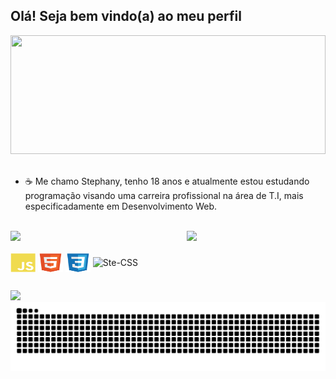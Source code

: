 ## Olá! Seja bem vindo(a) ao meu perfil 

<div>
  
  <img width="100%" height="190px" src="https://github.com/user-attachments/assets/5d7cf283-af3e-457e-b5ad-cbe2b313d862">
  
</div>

<br>

- ☕ Me chamo Stephany, tenho 18 anos e atualmente estou estudando programação visando uma carreira profissional na área de T.I, mais especificadamente em Desenvolvimento Web.

<br>

<div>  
  
<img width="50%" src="https://github-readme-stats.vercel.app/api?username=olv-stephany&theme=graywhite&show_icons=true&hide_border=true&count_private=true">
<img width="44%"  align="right" position="right" src="https://github-readme-stats.vercel.app/api/top-langs/?username=olv-stephany&theme=graywhite&show_icons=true&hide_border=true&layout=compact">

</div>

<div style="display: inline_block">
  
  <br>
  <img align="center" alt="Ste-Js" height="30" width="40" src="https://raw.githubusercontent.com/devicons/devicon/master/icons/javascript/javascript-plain.svg">
  <img align="center" alt="Ste-HTML" height="30" width="40" src="https://raw.githubusercontent.com/devicons/devicon/master/icons/html5/html5-original.svg">
  <img align="center" alt="Ste-CSS" height="30" width="40" src="https://raw.githubusercontent.com/devicons/devicon/master/icons/css3/css3-original.svg">
  <img align="center" alt="Ste-CSS" height="30" width="40" src="https://cdn.jsdelivr.net/gh/devicons/devicon@latest/icons/react/react-original.svg" />  
  
</div>

  ##
  
<div> 
    <a href="https://www.linkedin.com/in/stephany-oliveira-development/" target="_blank"><img src="https://img.shields.io/badge/-LinkedIn-%230077B5?style=for-the-badge&logo=linkedin&logoColor=white" target="_blank"></a> 
</div>

<picture>
  
  <source media="(prefers-color-scheme: dark)" srcset="https://raw.githubusercontent.com/olv-stephany/olv-stephany/output/github-contribution-grid-snake-dark.svg">
  <source media="(prefers-color-scheme: light)" srcset="https://raw.githubusercontent.com/olv-stephany/olv-stephany/output/github-contribution-grid-snake.svg">
  <img alt="github contribution grid snake animation" src="https://raw.githubusercontent.com/olv-stephany/olv-stephany/output/github-contribution-grid-snake.svg">
  
</picture>

